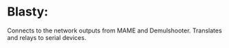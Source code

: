 <h1>Blasty:</h1>

Connects to the network outputs from MAME and Demulshooter.
Translates and relays to serial devices.
